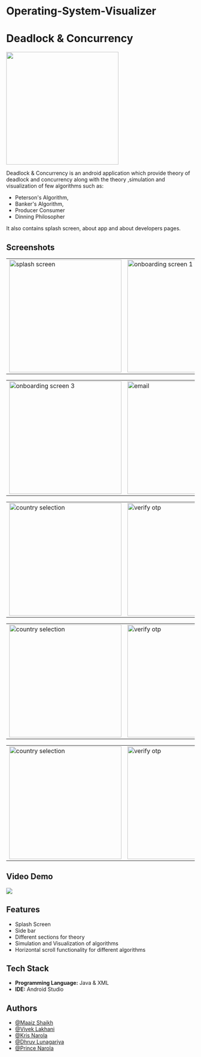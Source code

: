 # Operating-System-Visualizer
# Deadlock & Concurrency

<img src="https://user-images.githubusercontent.com/88193033/209822479-202c1ad9-734e-4e6d-97bd-afbcf839bbcb.jpeg" width="300">

Deadlock & Concurrency is an android application which provide theory of deadlock and concurrency along with the theory ,simulation and visualization of few algorithms such as: 
- Peterson's Algorithm, 
- Banker's Algorithm, 
- Producer Consumer 
- Dinning Philosopher

It also contains splash screen, about app and about developers pages.

## Screenshots
<table>
        <tr>
          <td>
            <img src="https://user-images.githubusercontent.com/88193033/209822826-78e824bf-eb19-40b5-a4a2-848f42aeaf2b.jpeg" width="300" hieght="300" alt="splash screen">
          </td>
          <td>
             <img src="https://user-images.githubusercontent.com/88193033/209822936-01f64c13-c9c4-4c5a-9161-027cecb48277.jpeg" width="300" hieght="300" alt="onboarding screen 1">
          </td>
          <td>
            <img src="https://user-images.githubusercontent.com/88193033/209822870-dac60cdf-e209-4e73-b367-87ab299349f5.jpeg" width="300" hieght="300" alt="onboarding screen 2"> 
          </td>
        </tr>       
 </table>
 
 <table>
        <tr>
          <td>
            <img src="https://user-images.githubusercontent.com/88193033/209823142-917bf4be-0fbc-4ee5-89ed-ec074a902471.jpeg" width="300" hieght="300" alt="onboarding screen 3">
          </td>
          <td>
             <img src="https://user-images.githubusercontent.com/88193033/209823158-9d01bd51-9a44-4ea4-844c-ea8844d490d1.jpeg" width="300" hieght="300" alt="email">
          </td>
          <td>
            <img src="https://user-images.githubusercontent.com/88193033/209823173-898fc888-1761-428f-bb48-6a4eafa61396.jpeg" width="300" hieght="300" alt="phone"> 
          </td>
        </tr>
  </table>
  
  <table> 
        <tr>
          <td>
            <img src="https://user-images.githubusercontent.com/88193033/209823404-cd873abf-e836-40d5-9ac3-22e0e2ae79b1.jpeg" width="300" hieght="300" alt="country selection">
          </td>
          <td>
             <img src="https://user-images.githubusercontent.com/88193033/209823419-bc48abe2-2127-4e20-bc3a-e08755adaa1d.jpeg" width="300" hieght="300" alt="verify otp">
          </td>
          <td>
            <img src="https://user-images.githubusercontent.com/88193033/209823432-e27b9b53-1414-4171-ae1a-3bf27fc23146.jpeg" width="300" hieght="300" alt="home"> 
          </td>
        </tr>
  </table>
  
  <table> 
        <tr>
          <td>
            <img src="https://user-images.githubusercontent.com/88193033/209823764-ddea0010-2907-4390-b41f-df177d664f7a.jpeg" width="300" hieght="300" alt="country selection">
          </td>
          <td>
             <img src="https://user-images.githubusercontent.com/88193033/209823778-f9dcff94-a29f-4a92-9fd1-71860a34234a.jpeg" width="300" hieght="300" alt="verify otp">
          </td>
          <td>
            <img src="https://user-images.githubusercontent.com/88193033/209823790-064e1c79-d84e-4e3e-bc33-72cdb9ca3696.jpeg" width="300" hieght="300" alt="home"> 
          </td>
        </tr>
  </table>  
  
  <table> 
        <tr>
          <td>
            <img src="https://user-images.githubusercontent.com/88193033/209824154-0526e4da-9be9-4c10-a91a-dea98287acce.jpeg" width="300" hieght="300" alt="country selection">
          </td>
          <td>
             <img src="https://user-images.githubusercontent.com/88193033/209824163-980bc70f-9499-42f2-8642-5edd66798f91.jpeg" width="300" hieght="300" alt="verify otp">
          </td>
        </tr>
  </table>  
  
## Video Demo
[![](https://user-images.githubusercontent.com/88193033/209822479-202c1ad9-734e-4e6d-97bd-afbcf839bbcb.jpeg)](https://youtu.be/eCGQklYBdoM)




## Features
- Splash Screen
- Side bar
- Different sections for theory
- Simulation and Visualization of algorithms
- Horizontal scroll functionality for different algorithms

## Tech Stack
- **Programming Language:** Java & XML
- **IDE:** Android Studio

## Authors
- [@Maaiz Shaikh](https://github.com/Maaiz-Shaikh)
- [@Vivek Lakhani]()
- [@Kris Narola]()
- [@Dhruv Lunagariya]()
- [@Prince Narola]()
